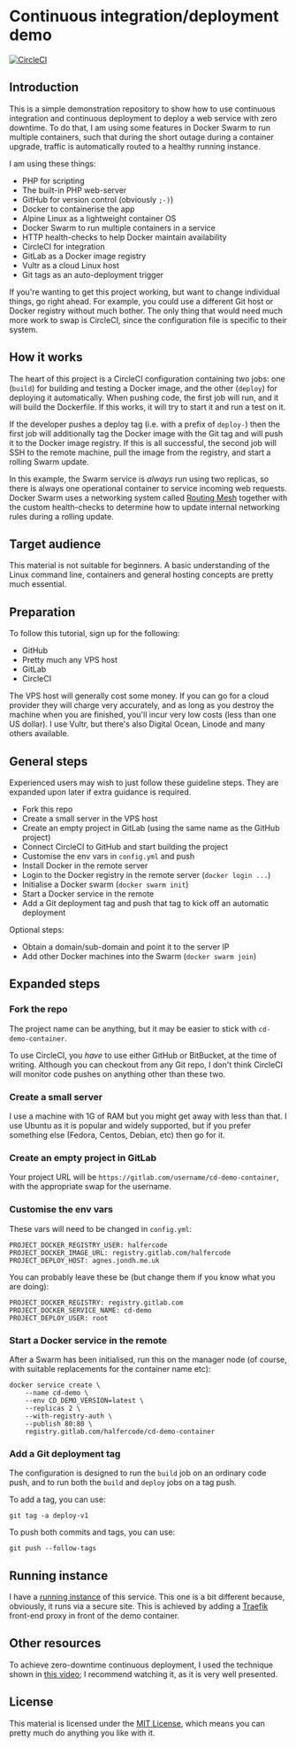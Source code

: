 Continuous integration/deployment demo
===

[![CircleCI](https://circleci.com/gh/halfer/cd-demo-container.svg?style=svg)](https://circleci.com/gh/halfer/cd-demo-container)

Introduction
---

This is a simple demonstration repository to show how to use continuous integration and
continuous deployment to deploy a web service with zero downtime. To do that, I am using
some features in Docker Swarm to run multiple containers, such that during the short outage
during a container upgrade, traffic is automatically routed to a healthy running instance.

I am using these things:

* PHP for scripting
* The built-in PHP web-server
* GitHub for version control (obviously `;-)`)
* Docker to containerise the app
* Alpine Linux as a lightweight container OS
* Docker Swarm to run multiple containers in a service
* HTTP health-checks to help Docker maintain availability
* CircleCI for integration
* GitLab as a Docker image registry
* Vultr as a cloud Linux host
* Git tags as an auto-deployment trigger

If you're wanting to get this project working, but want to change individual things, go
right ahead. For example, you could use a different Git host or Docker registry
without much bother. The only thing that would need much more work to swap is CircleCI,
since the configuration file is specific to their system.

How it works
---

The heart of this project is a CircleCI configuration containing two jobs: one (`build`)
for building and testing a Docker image, and the other (`deploy`) for deploying it
automatically. When pushing code, the first job will run, and it will build the
Dockerfile. If this works, it will try to start it and run a test on it.

If the developer pushes a deploy tag (i.e. with a prefix of `deploy-`) then the first
job will additionally tag the Docker image with the Git tag and will push it to
the Docker image registry. If this is all successful, the second job will SSH to the
remote machine, pull the image from the registry, and start a rolling Swarm update.

In this example, the Swarm service is _always_ run using two replicas, so there
is always one operational container to service incoming web requests. Docker Swarm
uses a networking system called [Routing Mesh](https://docs.docker.com/engine/swarm/ingress/#using-the-routing-mesh)
together with the custom health-checks to determine how to update internal networking
rules during a rolling update.

Target audience
---

This material is not suitable for beginners. A basic understanding of the Linux
command line, containers and general hosting concepts are pretty much essential.

Preparation
---

To follow this tutorial, sign up for the following:

* GitHub
* Pretty much any VPS host
* GitLab
* CircleCI

The VPS host will generally cost some money. If you can go for a cloud provider they
will charge very accurately, and as long as you destroy the machine when you are
finished, you'll incur very low costs (less than one US dollar). I use Vultr, but
there's also Digital Ocean, Linode and many others available.

General steps
---

Experienced users may wish to just follow these guideline steps. They are expanded
upon later if extra guidance is required.

* Fork this repo
* Create a small server in the VPS host
* Create an empty project in GitLab (using the same name as the GitHub project)
* Connect CircleCI to GitHub and start building the project
* Customise the env vars in `config.yml` and push
* Install Docker in the remote server
* Login to the Docker registry in the remote server (`docker login ...`)
* Initialise a Docker swarm (`docker swarm init`)
* Start a Docker service in the remote
* Add a Git deployment tag and push that tag to kick off an automatic deployment

Optional steps:

* Obtain a domain/sub-domain and point it to the server IP
* Add other Docker machines into the Swarm (`docker swarm join`)

Expanded steps
---

### Fork the repo

The project name can be anything, but it may be easier to stick with
`cd-demo-container`.

To use CircleCI, you _have_ to use either GitHub or BitBucket, at the time of writing.
Although you can checkout from any Git repo, I don't think CircleCI will monitor code
pushes on anything other than these two.

### Create a small server

I use a machine with 1G of RAM but you might get away with less than that. I use Ubuntu
as it is popular and widely supported, but if you prefer something else (Fedora, Centos,
Debian, etc) then go for it.

### Create an empty project in GitLab

Your project URL will be `https://gitlab.com/username/cd-demo-container`, with the
appropriate swap for the username.

### Customise the env vars

These vars will need to be changed in `config.yml`:

    PROJECT_DOCKER_REGISTRY_USER: halfercode
    PROJECT_DOCKER_IMAGE_URL: registry.gitlab.com/halfercode
    PROJECT_DEPLOY_HOST: agnes.jondh.me.uk

You can probably leave these be (but change them if you know what you are doing):

    PROJECT_DOCKER_REGISTRY: registry.gitlab.com
    PROJECT_DOCKER_SERVICE_NAME: cd-demo
    PROJECT_DEPLOY_USER: root

### Start a Docker service in the remote

After a Swarm has been initialised, run this on the manager node (of course, with
suitable replacements for the container name etc):

    docker service create \
        --name cd-demo \
        --env CD_DEMO_VERSION=latest \
        --replicas 2 \
        --with-registry-auth \
        --publish 80:80 \
        registry.gitlab.com/halfercode/cd-demo-container

### Add a Git deployment tag

The configuration is designed to run the `build` job on an ordinary code push, and
to run both the `build` and `deploy` jobs on a tag push.

To add a tag, you can use:

    git tag -a deploy-v1

To push both commits and tags, you can use:

    git push --follow-tags

Running instance
---

I have a [running instance](https://cd-demo.jondh.me.uk/) of this service. This one
is a bit different because, obviously, it runs via a secure site. This is achieved
by adding a [Traefik](https://traefik.io/) front-end proxy in front of the demo
container.

Other resources
---

To achieve zero-downtime continuous deployment, I used the technique shown in
[this video](https://www.youtube.com/watch?v=dLBGoaMz7dQ); I recommend watching it,
as it is very well presented.

License
---

This material is licensed under the [MIT License](https://opensource.org/licenses/MIT),
which means you can pretty much do anything you like with it.

